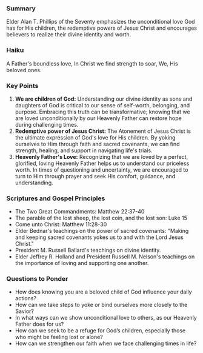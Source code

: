 ### Summary

Elder Alan T. Phillips of the Seventy emphasizes the unconditional love God has for His children, the redemptive powers of Jesus Christ and encourages believers to realize their divine identity and worth.

### Haiku

A Father's boundless love,
In Christ we find strength to soar,
We, His beloved ones.

### Key Points

1. **We are children of God:** Understanding our divine identity as sons and daughters of God is critical to our sense of self-worth, belonging, and purpose. Embracing this truth can be transformative; knowing that we are loved unconditionally by our Heavenly Father can restore hope during challenging times.
2. **Redemptive power of Jesus Christ:** The Atonement of Jesus Christ is the ultimate expression of God's love for His children. By yoking ourselves to Him through faith and sacred covenants, we can find strength, healing, and support in navigating life's trials.
3. **Heavenly Father's Love:** Recognizing that we are loved by a perfect, glorified, loving Heavenly Father helps us to understand our priceless worth. In times of questioning and uncertainty, we are encouraged to turn to Him through prayer and seek His comfort, guidance, and understanding. 

### Scriptures and Gospel Principles

- The Two Great Commandments: Matthew 22:37-40
- The parable of the lost sheep, the lost coin, and the lost son: Luke 15 
- Come unto Christ: Matthew 11:28-30
- Elder Bednar's teachings on the power of sacred covenants: "Making and keeping sacred covenants yokes us to and with the Lord Jesus Christ."
- President M. Russell Ballard's teachings on divine identity.
- Elder Jeffrey R. Holland and President Russell M. Nelson's teachings on the importance of loving and supporting one another.

### Questions to Ponder

- How does knowing you are a beloved child of God influence your daily actions?
- How can we take steps to yoke or bind ourselves more closely to the Savior?
- In what ways can we show unconditional love to others, as our Heavenly Father does for us?
- How can we seek to be a refuge for God’s children, especially those who might be feeling lost or alone? 
- How can we strengthen our faith when we face challenging times in life?